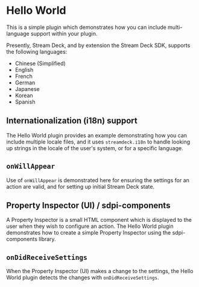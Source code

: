# Hello World

This is a simple plugin which demonstrates how you can include multi-language support within your plugin.

Presently, Stream Deck, and by extension the Stream Deck SDK, supports the following languages:

- Chinese (Simplified)
- English
- French
- German
- Japanese
- Korean
- Spanish

## Internationalization (i18n) support

The Hello World plugin provides an example demonstrating how you can include multiple locale files, and it uses `streamdeck.i18n` to handle looking up strings in the locale of the user's system, or for a specific language.

## `onWillAppear`

Use of `onWillAppear` is demonstrated here for ensuring the settings for an action are valid, and for setting up initial Stream Deck state.

## Property Inspector (UI) / sdpi-components

A Property Inspector is a small HTML component which is displayed to the user when they wish to configure an action. The Hello World plugin demonstrates how to create a simple Property Inspector using the sdpi-components library.

## `onDidReceiveSettings`

When the Property Inspector (UI) makes a change to the settings, the Hello World plugin detects the changes with `onDidReceiveSettings`.
